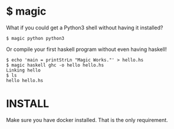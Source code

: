 # $ magic
What if you could get a Python3 shell without having it installed?

```
$ magic python python3
```

Or compile your first haskell program without even having haskell!
```
$ echo 'main = printStrLn "Magic Works."' > hello.hs
$ magic haskell ghc -o hello hello.hs
Linking hello
$ ls
hello hello.hs
```

# INSTALL
Make sure you have docker installed. That is the only requirement.

